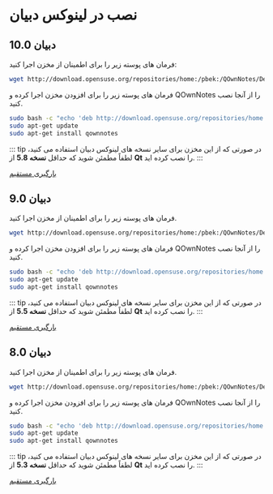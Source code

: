 # نصب در لینوکس دبیان

## دبیان 10.0

فرمان های پوسته زیر را برای اطمینان از مخزن اجرا کنید:

```bash
wget http://download.opensuse.org/repositories/home:/pbek:/QOwnNotes/Debian_10/Release.key -O - | sudo apt-key add -
```

فرمان های پوسته زیر را برای افزودن مخزن اجرا کرده و QOwnNotes را از آنجا نصب کنید.

```bash
sudo bash -c "echo 'deb http://download.opensuse.org/repositories/home:/pbek:/QOwnNotes/Debian_10/ /' >> /etc/apt/sources.list.d/qownnotes.list"
sudo apt-get update
sudo apt-get install qownnotes
```

::: tip
در صورتی که از این مخزن برای سایر نسخه های لینوکس دبیان استفاده می کنید، لطفاً مطمئن شوید که حداقل **نسخه 5.8** از **Qt** را نصب کرده اید.
:::

[بارگیری مستقیم](https://build.opensuse.org/package/binaries/home:pbek:QOwnNotes/desktop/Debian_10)

## دبیان 9.0

فرمان های پوسته زیر را برای اطمینان از مخزن اجرا کنید.

```bash
wget http://download.opensuse.org/repositories/home:/pbek:/QOwnNotes/Debian_9.0/Release.key -O - | sudo apt-key add -
```

فرمان های پوسته زیر را برای افزودن مخزن اجرا کرده و QOwnNotes را از آنجا نصب کنید.

```bash
sudo bash -c "echo 'deb http://download.opensuse.org/repositories/home:/pbek:/QOwnNotes/Debian_9.0/ /' >> /etc/apt/sources.list.d/qownnotes.list"
sudo apt-get update
sudo apt-get install qownnotes
```

::: tip
در صورتی که از این مخزن برای سایر نسخه های لینوکس دبیان استفاده می کنید، لطفاً مطمئن شوید که حداقل **نسخه 5.5** از **Qt** را نصب کرده اید.
:::

[بارگیری مستقیم](https://build.opensuse.org/package/binaries/home:pbek:QOwnNotes/desktop/Debian_9.0)

## دبیان 8.0

فرمان های پوسته زیر را برای اطمینان از مخزن اجرا کنید.

```bash
wget http://download.opensuse.org/repositories/home:/pbek:/QOwnNotes/Debian_8.0/Release.key -O - | sudo apt-key add -
```

فرمان های پوسته زیر را برای افزودن مخزن اجرا کرده و QOwnNotes را از آنجا نصب کنید.

```bash
sudo bash -c "echo 'deb http://download.opensuse.org/repositories/home:/pbek:/QOwnNotes/Debian_8.0/ /' >> /etc/apt/sources.list.d/qownnotes.list"
sudo apt-get update
sudo apt-get install qownnotes
```

::: tip
در صورتی که از این مخزن برای سایر نسخه های لینوکس دبیان استفاده می کنید، لطفاً مطمئن شوید که حداقل **نسخه 5.3** از **Qt** را نصب کرده اید.
:::

[بارگیری مستقیم](https://build.opensuse.org/package/binaries/home:pbek:QOwnNotes/desktop/Debian_8.0)

